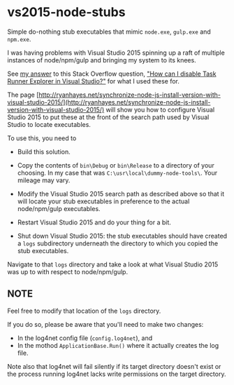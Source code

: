# vs2015-node-stubs
Simple do-nothing stub executables that mimic `node.exe`, `gulp.exe` and
`npm.exe`.

I was having problems with Visual Studio 2015 spinning up a raft of
multiple instances of node/npm/gulp and bringing my system to its knees.

See [my answer](http://stackoverflow.com/a/35351872/467473) to this Stack Overflow question, ["How can I disable Task Runner Explorer in Visual Studio?"](http://stackoverflow.com/q/31036318/467473) for what I used these for.

The page [http://ryanhayes.net/synchronize-node-js-install-version-with-visual-studio-2015/](http://ryanhayes.net/synchronize-node-js-install-version-with-visual-studio-2015/)
will show you how to configure Visual Studio 2015 to put these at
the front of the search path used by Visual Studio to locate executables.

To use this, you need to

* Build this solution.

* Copy the contents of `bin\Debug` or `bin\Release`
to a directory of your choosing. In my case that was
`C:\usr\local\dummy-node-tools\`. Your mileage may vary.

* Modify the Visual Studio 2015 search path as described above so
that it will locate your stub executables in preference to the actual
node/npm/gulp executables.

* Restart Visual Studio 2015 and do your thing for a bit.

* Shut down Visual Studio 2015: the stub executables should have
created a `logs` subdirectory underneath the directory to which
you copied the stub executables.

Navigate to that `logs` directory and take a look at what Visual
Studio 2015 was up to with respect to node/npm/gulp.

## NOTE

Feel free to modify that location of the `logs` directory.

If you do so, please be aware that you'll need to make two changes:

* In the log4net config file (`config.log4net`), and
* In the mothod `ApplicationBase.Run()` where it actually creates
the log file.

Note also that log4net will fail silently if its target directory
doesn't exist or the process running log4net lacks write permissions
on the target directory.

